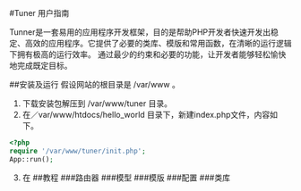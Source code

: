 #Tuner 用户指南

Tunner是一套易用的应用程序开发框架，目的是帮助PHP开发者快速开发出稳定、高效的应用程序。它提供了必要的类库、模版和常用函数，在清晰的运行逻辑下拥有极高的运行效率。
通过最少的约束和必要的功能，让开发者能够轻松愉快地完成既定目标。

##安装及运行
假设网站的根目录是 /var/www 。

1. 下载安装包解压到 /var/www/tuner 目录。
2. 在／var/www/htdocs/hello_world 目录下，新建index.php文件，内容如下。

```php
<?php
require '/var/www/tuner/init.php';
App::run();
```
3. 在
##教程
###路由器
###模型
###模版
###配置
###类库
